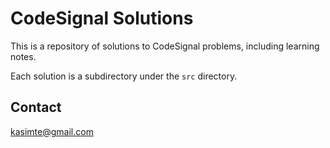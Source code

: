 # CodeSignal Solutions

This is a repository of solutions to CodeSignal problems, including
learning notes.

Each solution is a subdirectory under the `src` directory.

## Contact

[kasimte@gmail.com](mailto://kasimte@gmail.com)
